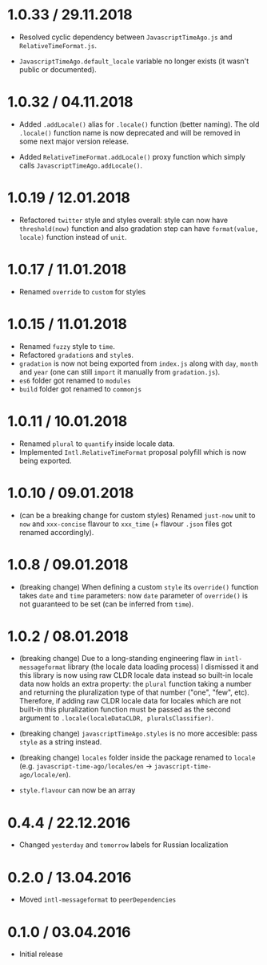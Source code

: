 1.0.33 / 29.11.2018
===================

  * Resolved cyclic dependency between `JavascriptTimeAgo.js` and `RelativeTimeFormat.js`.

  * `JavascriptTimeAgo.default_locale` variable no longer exists (it wasn't public or documented).

1.0.32 / 04.11.2018
===================

  * Added `.addLocale()` alias for `.locale()` function (better naming). The old `.locale()` function name is now deprecated and will be removed in some next major version release.

  * Added `RelativeTimeFormat.addLocale()` proxy function which simply calls `JavascriptTimeAgo.addLocale()`.

1.0.19 / 12.01.2018
===================

  * Refactored `twitter` style and styles overall: style can now have `threshold(now)` function and also gradation step can have `format(value, locale)` function instead of `unit`.

1.0.17 / 11.01.2018
===================

  * Renamed `override` to `custom` for styles

1.0.15 / 11.01.2018
===================

  * Renamed `fuzzy` style to `time`.
  * Refactored `gradation`s and `style`s.
  * `gradation` is now not being exported from `index.js` along with `day`, `month` and `year` (one can still `import` it manually from `gradation.js`).
  * `es6` folder got renamed to `modules`
  * `build` folder got renamed to `commonjs`

1.0.11 / 10.01.2018
===================

  * Renamed `plural` to `quantify` inside locale data.
  * Implemented `Intl.RelativeTimeFormat` proposal polyfill which is now being exported.

1.0.10 / 09.01.2018
===================

  * (can be a breaking change for custom styles) Renamed `just-now` unit to `now` and `xxx-concise` flavour to `xxx_time` (+ flavour `.json` files got renamed accordingly).

1.0.8 / 09.01.2018
===================

  * (breaking change) When defining a custom `style` its `override()` function takes `date` and `time` parameters: now `date` parameter of `override()` is not guaranteed to be set (can be inferred from `time`).

1.0.2 / 08.01.2018
===================

  * (breaking change) Due to a long-standing engineering flaw in `intl-messageformat` library (the locale data loading process) I dismissed it and this library is now using raw CLDR locale data instead so built-in locale data now holds an extra property: the `plural` function taking a number and returning the pluralization type of that number ("one", "few", etc). Therefore, if adding raw CLDR locale data for locales which are not built-in this pluralization function must be passed as the second argument to `.locale(localeDataCLDR, pluralsClassifier)`.

  * (breaking change) `javascriptTimeAgo.styles` is no more accesible: pass `style` as a string instead.

  * (breaking change) `locales` folder inside the package renamed to `locale` (e.g. `javascript-time-ago/locales/en` -> `javascript-time-ago/locale/en`).

  * `style.flavour` can now be an array

0.4.4 / 22.12.2016
===================

  * Changed `yesterday` and `tomorrow` labels for Russian localization

0.2.0 / 13.04.2016
===================

  * Moved `intl-messageformat` to `peerDependencies`

0.1.0 / 03.04.2016
===================

  * Initial release